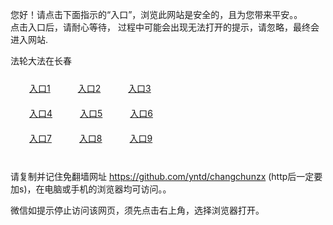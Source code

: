 您好！请点击下面指示的“入口”，浏览此网站是安全的，且为您带来平安。。 <br/>
点击入口后，请耐心等待， 过程中可能会出现无法打开的提示，请忽略，最终会进入网站. </br>

法轮大法在长春<br/>
<div style="padding:10px"><a style="margin:20px" target="_blank" href="https://d275n6rurzwsc5.cloudfront.net/2Qpsp?uzutdg" id="ccLink1" rel="nofollow">入口1</a> <a target="_blank" style="margin:20px" href="https://d326d7g7phfvfm.cloudfront.net/2Qpsp?zvrxsxbj" id="ccLink2" rel="nofollow">入口2</a> <a style="margin:20px" target="_blank" href="https://d33hcbrw42sqb1.cloudfront.net/2Qpsp?yzrrowd" id="ccLink3" rel="nofollow">入口3</a></div>

<div style="padding:10px" ><a style="margin:20px" target="_blank" href="https://d275n6rurzwsc5.cloudfront.net/2Qpsp?uzutdg" id="ccLink4" rel="nofollow">入口4</a> <a style="margin:20px" href="https://d326d7g7phfvfm.cloudfront.net/2Qpsp?zvrxsxbj" target="_blank" id="ccLink5" rel="nofollow">入口5</a> <a style="margin:20px" href="https://d33hcbrw42sqb1.cloudfront.net/2Qpsp?yzrrowd" target="_blank" id="ccLink6" rel="nofollow">入口6</a></div>

<div style="padding:10px"><a style="margin:20px" target="_blank" href="https://d275n6rurzwsc5.cloudfront.net/2Qpsp?uzutdg" id="ccLink7" rel="nofollow">入口7</a> <a style="margin:20px" href="https://d326d7g7phfvfm.cloudfront.net/2Qpsp?zvrxsxbj" target="_blank" id="ccLink8" rel="nofollow">入口8</a> <a style="margin:20px" target="_blank" href="https://d33hcbrw42sqb1.cloudfront.net/2Qpsp?yzrrowd" id="ccLink9" rel="nofollow">入口9</a></div>

<br/>



请复制并记住免翻墙网址 https://github.com/yntd/changchunzx (http后一定要加s)，在电脑或手机的浏览器均可访问。。<br/>

微信如提示停止访问该网页，须先点击右上角，选择浏览器打开。
